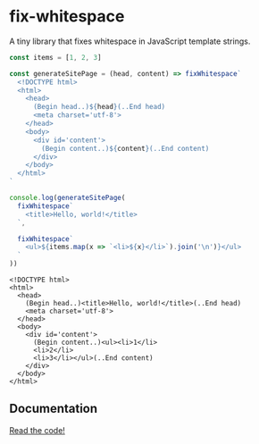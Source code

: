 # fix-whitespace

A tiny library that fixes whitespace in JavaScript template strings.

```js
const items = [1, 2, 3]

const generateSitePage = (head, content) => fixWhitespace`
  <!DOCTYPE html>
  <html>
    <head>
      (Begin head..)${head}(..End head)
      <meta charset='utf-8'>
    </head>
    <body>
      <div id='content'>
        (Begin content..)${content}(..End content)
      </div>
    </body>
  </html>
`

console.log(generateSitePage(
  fixWhitespace`
    <title>Hello, world!</title>
  `,

  fixWhitespace`
    <ul>${items.map(x => `<li>${x}</li>`).join('\n')}</ul>
  `
))
```

```
<!DOCTYPE html>
<html>
  <head>
    (Begin head..)<title>Hello, world!</title>(..End head)
    <meta charset='utf-8'>
  </head>
  <body>
    <div id='content'>
      (Begin content..)<ul><li>1</li>
      <li>2</li>
      <li>3</li></ul>(..End content)
    </div>
  </body>
</html>
```

## Documentation

[Read the code!](fix-whitespace.js)
